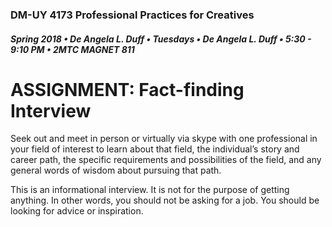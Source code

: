 ### DM-UY 4173 Professional Practices for Creatives
##### Spring 2018 • De Angela L. Duff • Tuesdays • De Angela L. Duff • 5:30 - 9:10 PM • 2MTC MAGNET 811

# ASSIGNMENT: Fact-finding Interview

Seek out and meet in person or virtually via skype with one professional in your field of interest to learn about that field, the individual’s story and career path, the specific requirements and possibilities of the field, and any general words of wisdom about pursuing that path.

This is an informational interview. It is not for the purpose of getting anything. In other words, you should not be asking for a job. You should be looking for advice or inspiration.

